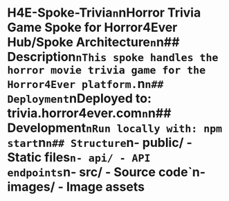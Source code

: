 # H4E-Spoke-Trivia`n`nHorror Trivia Game Spoke for Horror4Ever Hub/Spoke Architecture`n`n## Description`nThis spoke handles the horror movie trivia game for the Horror4Ever platform.`n`n## Deployment`nDeployed to: trivia.horror4ever.com`n`n## Development`nRun locally with: npm start`n`n## Structure`n- public/ - Static files`n- api/ - API endpoints`n- src/ - Source code`n- images/ - Image assets
